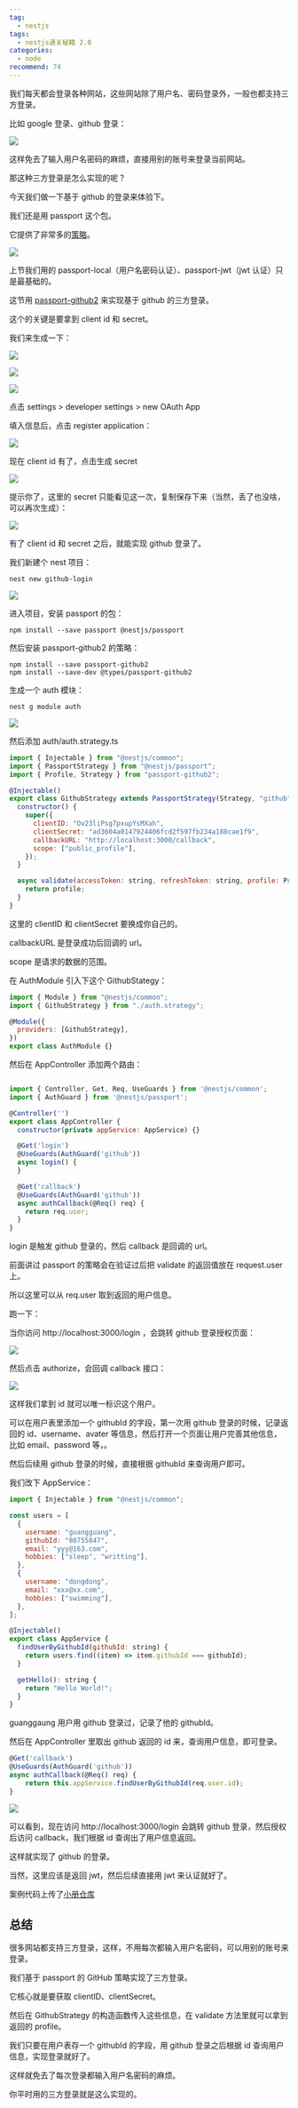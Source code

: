 ```yaml
---
tag:
  - nestjs
tags:
  - nestjs通关秘籍 2.0
categories:
  - node
recommend: 74
---
```


我们每天都会登录各种网站，这些网站除了用户名、密码登录外，一般也都支持三方登录。

比如 google 登录、github 登录：

![](images/image-2250.jpg)

这样免去了输入用户名密码的麻烦，直接用别的账号来登录当前网站。

那这种三方登录是怎么实现的呢？

今天我们做一下基于 github 的登录来体验下。

我们还是用 passport 这个包。

它提供了非常多的[策略](https://www.passportjs.org/packages/)。

![](images/image-2251.jpg)

上节我们用的 passport-local（用户名密码认证）、passport-jwt（jwt 认证）只是最基础的。

这节用 [passport-github2](https://www.passportjs.org/packages/passport-github2/) 来实现基于 github 的三方登录。

这个的关键是要拿到 client id 和 secret。

我们来生成一下：

![](images/image-2252.jpg)

![](images/image-2253.jpg)

![](images/image-2254.jpg)

点击 settings > developer settings > new OAuth App

填入信息后，点击 register application：

![](images/image-2255.jpg)

现在 client id 有了，点击生成 secret

![](images/image-2256.jpg)

提示你了，这里的 secret 只能看见这一次，复制保存下来（当然，丢了也没啥，可以再次生成）：

![](images/image-2257.jpg)

有了 client id 和 secret 之后，就能实现 github 登录了。

我们新建个 nest 项目：

```
nest new github-login
```

![](images/image-2258.jpg)

进入项目，安装 passport 的包：

```
npm install --save passport @nestjs/passport
```

然后安装 passport-github2 的策略：

```
npm install --save passport-github2
npm install --save-dev @types/passport-github2
```

生成一个 auth 模块：

```
nest g module auth
```

![](images/image-2259.jpg)

然后添加 auth/auth.strategy.ts

```javascript
import { Injectable } from "@nestjs/common";
import { PassportStrategy } from "@nestjs/passport";
import { Profile, Strategy } from "passport-github2";

@Injectable()
export class GithubStrategy extends PassportStrategy(Strategy, "github") {
  constructor() {
    super({
      clientID: "Ov23liPsg7pxupYsMXah",
      clientSecret: "ad3604a0147924406fcd2f597fb234a188cae1f9",
      callbackURL: "http://localhost:3000/callback",
      scope: ["public_profile"],
    });
  }

  async validate(accessToken: string, refreshToken: string, profile: Profile) {
    return profile;
  }
}
```

这里的 clientID 和 clientSecret 要换成你自己的。

callbackURL 是登录成功后回调的 url。

scope 是请求的数据的范围。

在 AuthModule 引入下这个 GithubStategy：

```javascript
import { Module } from "@nestjs/common";
import { GithubStrategy } from "./auth.strategy";

@Module({
  providers: [GithubStrategy],
})
export class AuthModule {}
```

然后在 AppController 添加两个路由：

```javascript

import { Controller, Get, Req, UseGuards } from '@nestjs/common';
import { AuthGuard } from '@nestjs/passport';

@Controller('')
export class AppController {
  constructor(private appService: AppService) {}

  @Get('login')
  @UseGuards(AuthGuard('github'))
  async login() {
  }

  @Get('callback')
  @UseGuards(AuthGuard('github'))
  async authCallback(@Req() req) {
    return req.user;
  }
}
```

login 是触发 github 登录的，然后 callback 是回调的 url。

前面讲过 passport 的策略会在验证过后把 validate 的返回值放在 request.user 上。

所以这里可以从 req.user 取到返回的用户信息。

跑一下：

当你访问 http://localhost:3000/login ，会跳转 github 登录授权页面：

![](images/image-2260.jpg)

然后点击 authorize，会回调 callback 接口：

![](images/image-2261.jpg)

这样我们拿到 id 就可以唯一标识这个用户。

可以在用户表里添加一个 githubId 的字段，第一次用 github 登录的时候，记录返回的 id、username、avater 等信息，然后打开一个页面让用户完善其他信息，比如 email、password 等，。

然后后续用 github 登录的时候，直接根据 githubId 来查询用户即可。

我们改下 AppService：

```javascript
import { Injectable } from "@nestjs/common";

const users = [
  {
    username: "guangguang",
    githubId: "80755847",
    email: "yyy@163.com",
    hobbies: ["sleep", "writting"],
  },
  {
    username: "dongdong",
    email: "xxx@xx.com",
    hobbies: ["swimming"],
  },
];

@Injectable()
export class AppService {
  findUserByGithubId(githubId: string) {
    return users.find((item) => item.githubId === githubId);
  }

  getHello(): string {
    return "Hello World!";
  }
}
```

guanggaung 用户用 github 登录过，记录了他的 githubId。

然后在 AppController 里取出 github 返回的 id 来，查询用户信息，即可登录。

```javascript
@Get('callback')
@UseGuards(AuthGuard('github'))
async authCallback(@Req() req) {
    return this.appService.findUserByGithubId(req.user.id);
}
```

![](images/image-2262.jpg)

可以看到，现在访问 http://localhost:3000/login 会跳转 github 登录，然后授权后访问 callback，我们根据 id 查询出了用户信息返回。

这样就实现了 github 的登录。

当然，这里应该是返回 jwt，然后后续直接用 jwt 来认证就好了。

案例代码上传了[小册仓库](https://github.com/QuarkGluonPlasma/nestjs-course-code/tree/main/github-login)

## 总结

很多网站都支持三方登录，这样，不用每次都输入用户名密码，可以用别的账号来登录。

我们基于 passport 的 GitHub 策略实现了三方登录。

它核心就是要获取 clientID、clientSecret。

然后在 GithubStrategy 的构造函数传入这些信息，在 validate 方法里就可以拿到返回的 profile。

我们只要在用户表存一个 githubId 的字段，用 github 登录之后根据 id 查询用户信息，实现登录就好了。

这样就免去了每次登录都输入用户名密码的麻烦。

你平时用的三方登录就是这么实现的。
